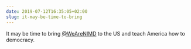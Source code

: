 ```yaml
---
date: 2019-07-12T16:35:05+02:00
slug: it-may-be-time-to-bring
---
```

It may be time to bring [@WeAreNIMD](https://twitter.com/WeAreNIMD) to the US and teach America how to democracy.

